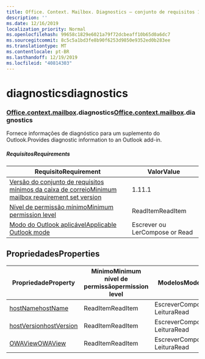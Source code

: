 ```yaml
---
title: Office. Context. Mailbox. Diagnostics – conjunto de requisitos 1,3
description: ''
ms.date: 12/16/2019
localization_priority: Normal
ms.openlocfilehash: 99658c1829e6021a79f72dcbeaff10b65d0a6dc7
ms.sourcegitcommit: 8c5c5a1bd3fe8b90f6253d9850e9352ed0b283ee
ms.translationtype: MT
ms.contentlocale: pt-BR
ms.lasthandoff: 12/19/2019
ms.locfileid: "40814303"
---
```

# <a name="diagnostics"></a><span data-ttu-id="f4f80-102">diagnostics</span><span class="sxs-lookup"><span data-stu-id="f4f80-102">diagnostics</span></span>

### <a name="officeofficemdcontextofficecontextmdmailboxofficecontextmailboxmddiagnostics"></a><span data-ttu-id="f4f80-103">[Office](office.md)[.context](office.context.md)[.mailbox](office.context.mailbox.md).diagnostics</span><span class="sxs-lookup"><span data-stu-id="f4f80-103">[Office](office.md)[.context](office.context.md)[.mailbox](office.context.mailbox.md).diagnostics</span></span>

<span data-ttu-id="f4f80-104">Fornece informações de diagnóstico para um suplemento do Outlook.</span><span class="sxs-lookup"><span data-stu-id="f4f80-104">Provides diagnostic information to an Outlook add-in.</span></span>

##### <a name="requirements"></a><span data-ttu-id="f4f80-105">Requisitos</span><span class="sxs-lookup"><span data-stu-id="f4f80-105">Requirements</span></span>

|<span data-ttu-id="f4f80-106">Requisito</span><span class="sxs-lookup"><span data-stu-id="f4f80-106">Requirement</span></span>| <span data-ttu-id="f4f80-107">Valor</span><span class="sxs-lookup"><span data-stu-id="f4f80-107">Value</span></span>|
|---|---|
|[<span data-ttu-id="f4f80-108">Versão do conjunto de requisitos mínimos da caixa de correio</span><span class="sxs-lookup"><span data-stu-id="f4f80-108">Minimum mailbox requirement set version</span></span>](../../requirement-sets/outlook-api-requirement-sets.md)| <span data-ttu-id="f4f80-109">1.1</span><span class="sxs-lookup"><span data-stu-id="f4f80-109">1.1</span></span>|
|[<span data-ttu-id="f4f80-110">Nível de permissão mínimo</span><span class="sxs-lookup"><span data-stu-id="f4f80-110">Minimum permission level</span></span>](/outlook/add-ins/understanding-outlook-add-in-permissions)| <span data-ttu-id="f4f80-111">ReadItem</span><span class="sxs-lookup"><span data-stu-id="f4f80-111">ReadItem</span></span>|
|[<span data-ttu-id="f4f80-112">Modo do Outlook aplicável</span><span class="sxs-lookup"><span data-stu-id="f4f80-112">Applicable Outlook mode</span></span>](/outlook/add-ins/#extension-points)| <span data-ttu-id="f4f80-113">Escrever ou Ler</span><span class="sxs-lookup"><span data-stu-id="f4f80-113">Compose or Read</span></span>|

## <a name="properties"></a><span data-ttu-id="f4f80-114">Propriedades</span><span class="sxs-lookup"><span data-stu-id="f4f80-114">Properties</span></span>

| <span data-ttu-id="f4f80-115">Propriedade</span><span class="sxs-lookup"><span data-stu-id="f4f80-115">Property</span></span> | <span data-ttu-id="f4f80-116">Mínimo</span><span class="sxs-lookup"><span data-stu-id="f4f80-116">Minimum</span></span><br><span data-ttu-id="f4f80-117">nível de permissão</span><span class="sxs-lookup"><span data-stu-id="f4f80-117">permission level</span></span> | <span data-ttu-id="f4f80-118">Modelos</span><span class="sxs-lookup"><span data-stu-id="f4f80-118">Modes</span></span> | <span data-ttu-id="f4f80-119">Tipo de retorno</span><span class="sxs-lookup"><span data-stu-id="f4f80-119">Return type</span></span> | <span data-ttu-id="f4f80-120">Mínimo</span><span class="sxs-lookup"><span data-stu-id="f4f80-120">Minimum</span></span><br><span data-ttu-id="f4f80-121">conjunto de requisitos</span><span class="sxs-lookup"><span data-stu-id="f4f80-121">requirement set</span></span> |
|---|---|---|---|:---:|
| [<span data-ttu-id="f4f80-122">hostName</span><span class="sxs-lookup"><span data-stu-id="f4f80-122">hostName</span></span>](/javascript/api/outlook/office.diagnostics?view=outlook-js-1.3#hostname) | <span data-ttu-id="f4f80-123">ReadItem</span><span class="sxs-lookup"><span data-stu-id="f4f80-123">ReadItem</span></span> | <span data-ttu-id="f4f80-124">Escrever</span><span class="sxs-lookup"><span data-stu-id="f4f80-124">Compose</span></span><br><span data-ttu-id="f4f80-125">Leitura</span><span class="sxs-lookup"><span data-stu-id="f4f80-125">Read</span></span> | <span data-ttu-id="f4f80-126">String</span><span class="sxs-lookup"><span data-stu-id="f4f80-126">String</span></span> | [<span data-ttu-id="f4f80-127">1.1</span><span class="sxs-lookup"><span data-stu-id="f4f80-127">1.1</span></span>](../requirement-set-1.1/outlook-requirement-set-1.1.md) |
| [<span data-ttu-id="f4f80-128">hostVersion</span><span class="sxs-lookup"><span data-stu-id="f4f80-128">hostVersion</span></span>](/javascript/api/outlook/office.diagnostics?view=outlook-js-1.3#hostversion) | <span data-ttu-id="f4f80-129">ReadItem</span><span class="sxs-lookup"><span data-stu-id="f4f80-129">ReadItem</span></span> | <span data-ttu-id="f4f80-130">Escrever</span><span class="sxs-lookup"><span data-stu-id="f4f80-130">Compose</span></span><br><span data-ttu-id="f4f80-131">Leitura</span><span class="sxs-lookup"><span data-stu-id="f4f80-131">Read</span></span> | <span data-ttu-id="f4f80-132">String</span><span class="sxs-lookup"><span data-stu-id="f4f80-132">String</span></span> | [<span data-ttu-id="f4f80-133">1.1</span><span class="sxs-lookup"><span data-stu-id="f4f80-133">1.1</span></span>](../requirement-set-1.1/outlook-requirement-set-1.1.md) |
| [<span data-ttu-id="f4f80-134">OWAView</span><span class="sxs-lookup"><span data-stu-id="f4f80-134">OWAView</span></span>](/javascript/api/outlook/office.diagnostics?view=outlook-js-1.3#owaview) | <span data-ttu-id="f4f80-135">ReadItem</span><span class="sxs-lookup"><span data-stu-id="f4f80-135">ReadItem</span></span> | <span data-ttu-id="f4f80-136">Escrever</span><span class="sxs-lookup"><span data-stu-id="f4f80-136">Compose</span></span><br><span data-ttu-id="f4f80-137">Leitura</span><span class="sxs-lookup"><span data-stu-id="f4f80-137">Read</span></span> | <span data-ttu-id="f4f80-138">String</span><span class="sxs-lookup"><span data-stu-id="f4f80-138">String</span></span> | [<span data-ttu-id="f4f80-139">1.1</span><span class="sxs-lookup"><span data-stu-id="f4f80-139">1.1</span></span>](../requirement-set-1.1/outlook-requirement-set-1.1.md) |
